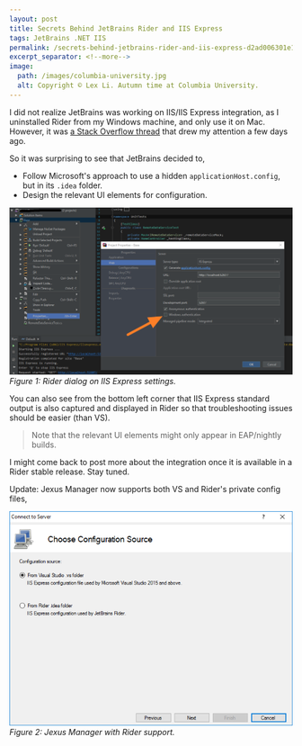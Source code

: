```yaml
---
layout: post
title: Secrets Behind JetBrains Rider and IIS Express
tags: JetBrains .NET IIS
permalink: /secrets-behind-jetbrains-rider-and-iis-express-d2ad006301e1
excerpt_separator: <!--more-->
image:
  path: /images/columbia-university.jpg
  alt: Copyright © Lex Li. Autumn time at Columbia University.
---
```


I did not realize JetBrains was working on IIS/IIS Express integration, as I uninstalled Rider from my Windows machine, and only use it on Mac. However, it was [a Stack Overflow thread](https://stackoverflow.com/questions/45560884/jetbrain-rider-access-denied-when-using-iis-express-with-windows-authenticatio) that drew my attention a few days ago.
<!--more-->

So it was surprising to see that JetBrains decided to,

* Follow Microsoft's approach to use a hidden `applicationHost.config`, but in its `.idea` folder.
* Design the relevant UI elements for configuration.

![img-description](/images/rider-iis-express.png)
_Figure 1: Rider dialog on IIS Express settings._

You can also see from the bottom left corner that IIS Express standard output is also captured and displayed in Rider so that troubleshooting issues should be easier (than VS).

> Note that the relevant UI elements might only appear in EAP/nightly builds.

I might come back to post more about the integration once it is available in a Rider stable release. Stay tuned.

Update: Jexus Manager now supports both VS and Rider's private config files,

![img-description](/images/jexus-manager-rider.png)
_Figure 2: Jexus Manager with Rider support._
